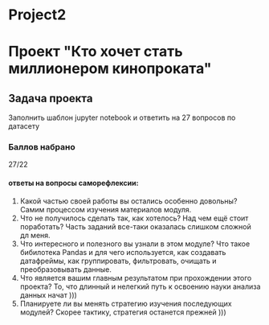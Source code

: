 # Project2
# Проект "Кто хочет стать миллионером кинопроката"
## Задача проекта
Заполнить шаблон jupyter notebook и ответить на 27 вопросов по датасету
### Баллов набрано
27/22
#### ответы на вопросы саморефлексии:
1. Какой частью своей работы вы остались особенно довольны?
Самим процессом изучения материалов модуля.
3. Что не получилось сделать так, как хотелось? Над чем ещё стоит поработать?
Часть заданий все-таки оказалась слишком сложной дл меня.
5. Что интересного и полезного вы узнали в этом модуле?
Что такое бибилотека Pandas и для чего используется, как создавать датафреймы, как группировать, фильтровать, очищать и преобразовывать данные.
7. Что является вашим главным результатом при прохождении этого проекта?
То, что длинный и нелегкий путь к освоению науки анализа данных начат )))
9. Планируете ли вы менять стратегию изучения последующих модулей?
Скорее тактику, стратегия останется прежней )))
